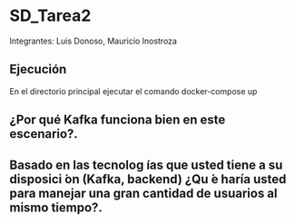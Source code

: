 # SD_Tarea2
Integrantes: Luis Donoso, Mauricio Inostroza

## Ejecución
En el directorio principal ejecutar el comando docker-compose up

## ¿Por qué Kafka funciona bien en este escenario?.


## Basado en las tecnolog ́ıas que usted tiene a su disposici ́on (Kafka, backend) ¿Qu ́e haría usted para manejar una gran cantidad de usuarios al mismo tiempo?.
